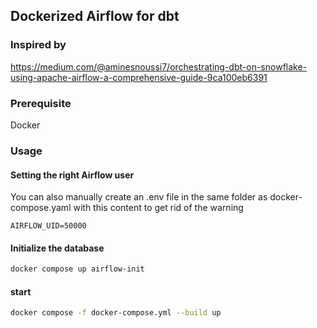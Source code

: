 ## Dockerized Airflow for dbt

### Inspired by 
https://medium.com/@aminesnoussi7/orchestrating-dbt-on-snowflake-using-apache-airflow-a-comprehensive-guide-9ca100eb6391

### Prerequisite
Docker

### Usage
#### Setting the right Airflow user
You can also manually create an .env file in the same folder as docker-compose.yaml with this content to get rid of the warning
```
AIRFLOW_UID=50000
```

#### Initialize the database
```bash
docker compose up airflow-init
```

#### start
```bash
docker compose -f docker-compose.yml --build up
```
